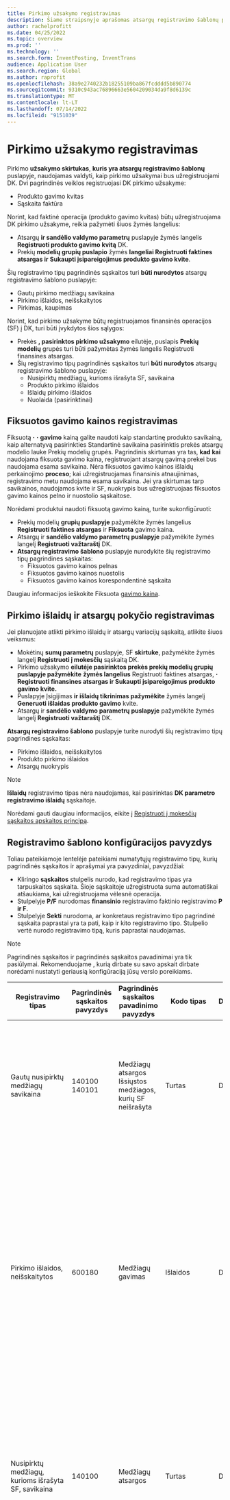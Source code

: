 ```yaml
---
title: Pirkimo užsakymo registravimas
description: Šiame straipsnyje aprašomas atsargų registravimo šablonų puslapio skirtukas Pirkimo užsakymas.
author: rachelprofitt
ms.date: 04/25/2022
ms.topic: overview
ms.prod: ''
ms.technology: ''
ms.search.form: InventPosting, InventTrans
audience: Application User
ms.search.region: Global
ms.author: raprofit
ms.openlocfilehash: 38a9e2740232b18255109ba867fcdddd5b890774
ms.sourcegitcommit: 9310c943ac76896663e5604209034da9f8d6139c
ms.translationtype: MT
ms.contentlocale: lt-LT
ms.lasthandoff: 07/14/2022
ms.locfileid: "9151039"
---
```

# <a name="purchase-order-posting"></a>Pirkimo užsakymo registravimas

Pirkimo **užsakymo skirtukas**, **kuris yra atsargų registravimo šablonų** puslapyje, naudojamas valdyti, kaip pirkimo užsakymai bus užregistruojami DK. Dvi pagrindinės veiklos registruojasi DK pirkimo užsakyme: 

- Produkto gavimo kvitas
- Sąskaita faktūra

Norint, kad faktinė operacija (produkto gavimo kvitas) būtų užregistruojama DK pirkimo užsakyme, reikia pažymėti šiuos žymės langelius:

- Atsargų **ir sandėlio valdymo parametrų** puslapyje žymės langelis **Registruoti produkto gavimo kvitą** DK.
- Prekių **modelių grupių puslapio** žymės **langeliai Registruoti faktines atsargas ir** **Sukaupti įsipareigojimus produkto gavimo kvite**.

Šių registravimo tipų pagrindinės sąskaitos turi **būti nurodytos** atsargų registravimo šablono puslapyje:

- Gautų pirkimo medžiagų savikaina
- Pirkimo išlaidos, neišskaitytos
- Pirkimas, kaupimas

Norint, kad pirkimo užsakyme būtų registruojamos finansinės operacijos (SF) į DK, turi būti įvykdytos šios sąlygos:

- Prekės **, pasirinktos pirkimo užsakymo** eilutėje, puslapis **Prekių modelių** grupės turi būti pažymėtas žymės langelis Registruoti finansines atsargas.
- Šių registravimo tipų pagrindinės sąskaitos turi **būti nurodytos** atsargų registravimo šablono puslapyje:
  - Nusipirktų medžiagų, kurioms išrašyta SF, savikaina
  - Produkto pirkimo išlaidos
  - Išlaidų pirkimo išlaidos
  - Nuolaida (pasirinktinai)

## <a name="fixed-receipt-price-posting"></a>Fiksuotos gavimo kainos registravimas

Fiksuotą **·** **·** **gavimo** kainą galite naudoti kaip standartinę produkto savikainą, kaip alternatyvą pasirinkties Standartinė savikaina pasirinktis prekės atsargų modelio lauke Prekių modelių grupės. Pagrindinis skirtumas yra tas, **kad kai** naudojama fiksuota gavimo kaina, registruojant atsargų gavimą prekei bus naudojama esama savikaina. Nėra fiksuotos gavimo kainos išlaidų perkainojimo **proceso**; kai užregistruojamas finansinis atnaujinimas, registravimo metu naudojama esama savikaina. Jei yra skirtumas tarp savikainos, naudojamos kvite ir SF, nuokrypis bus užregistruojaas fiksuotos gavimo kainos pelno ir nuostolio sąskaitose.

Norėdami produktui naudoti fiksuotą gavimo kainą, turite sukonfigūruoti:

- Prekių modelių **grupių puslapyje** pažymėkite žymės langelius **Registruoti faktines atsargas** ir **Fiksuota** gavimo kaina. 
- Atsargų ir **sandėlio valdymo parametrų puslapyje** pažymėkite žymės langelį **Registruoti važtaraštį** DK.
- **Atsargų registravimo šablono** puslapyje nurodykite šių registravimo tipų pagrindines sąskaitas:
  - Fiksuotos gavimo kainos pelnas
  - Fiksuotos gavimo kainos nuostolis
  - Fiksuotos gavimo kainos korespondentinė sąskaita

Daugiau informacijos ieškokite Fiksuota [gavimo kaina](/supply-chain/cost-management/fixed-receipt-price.md).

## <a name="purchase-charges-and-stock-variation-posting"></a>Pirkimo išlaidų ir atsargų pokyčio registravimas

Jei planuojate atlikti pirkimo išlaidų ir atsargų variacijų sąskaitą, atlikite šiuos veiksmus:

- Mokėtinų **sumų parametrų** puslapyje, SF **skirtuke**, pažymėkite žymės langelį **Registruoti į mokesčių** sąskaitą DK.
- Pirkimo užsakymo **eilutėje pasirinktos prekės prekių modelių grupių puslapyje pažymėkite** **žymės langelius** Registruoti faktines atsargas, **·** **Registruoti finansines atsargas ir Sukaupti įsipareigojimus produkto gavimo kvite.**
- Puslapyje Įsigijimas **ir išlaidų tikrinimas pažymėkite** žymės langelį **Generuoti išlaidas produkto gavimo** kvite.
- Atsargų ir **sandėlio valdymo parametrų puslapyje** pažymėkite žymės langelį **Registruoti važtaraštį** DK.

**Atsargų registravimo šablono** puslapyje turite nurodyti šių registravimo tipų pagrindines sąskaitas:

- Pirkimo išlaidos, neišskaitytos
- Produkto pirkimo išlaidos
- Atsargų nuokrypis

> [!NOTE]
> **Išlaidų** registravimo tipas nėra naudojamas, kai pasirinktas **DK parametro registravimo išlaidų** sąskaitoje.

Norėdami gauti daugiau informacijos, eikite į [Registruoti į mokesčių sąskaitos apskaitos principą](/supply-chain/cost-management/post-to-charge-account-accounting-principle.md).

## <a name="sample-posting-profile-configuration"></a>Registravimo šablono konfigūracijos pavyzdys

Toliau pateikiamoje lentelėje pateikiami numatytųjų registravimo tipų, kurių pagrindinės sąskaitos ir aprašymai yra pavyzdiniai, pavyzdžiai:

- Kliringo **sąskaitos** stulpelis nurodo, kad registravimo tipas yra tarpuskaitos sąskaita. Šioje sąskaitoje užregistruota suma automatiškai atšaukiama, kai užregistruojama vėlesnė operacija. 
- Stulpelyje **P/F** nurodomas **finansinio** registravimo faktinio registravimo **P ir F**. 
- Stulpelyje **Sekti** nurodoma, ar konkretaus registravimo tipo pagrindinė sąskaita paprastai yra ta pati, kaip ir kito registravimo tipo. Stulpelio vertė nurodo registravimo tipą, kuris paprastai naudojamas.

> [!NOTE]
> Pagrindinės sąskaitos ir pagrindinės sąskaitos pavadinimai yra tik pasiūlymai. Rekomenduojame<!--note from editor: Via Writing Style Guide.--> , kurią dirbate su savo apskait dirbate norėdami nustatyti geriausią konfigūraciją jūsų verslo poreikiams.


| Registravimo tipas | Pagrindinės sąskaitos pavyzdys | Pagrindinės sąskaitos pavadinimo pavyzdys | Kodo tipas | Debetas/kreditas? | Tarpuskaitos sąskaita | P / F | Sekti | Aprašymas |
|--------------|---------------------|-------------------------|----------------|----------------|--------------------|----|----------|-----------|
| Gautų nusipirktų medžiagų savikaina | 140100</br>140101 | Medžiagų atsargos</br>Išsiųstos medžiagos, kurių SF neišrašyta | Turtas | Debetas | Taip | P | Nusipirktų medžiagų, kurioms išrašyta SF, savikaina | Naudojama, kai užregistruojamas pirkimo užsakymo produkto gavimo kvitas, sąskaitos korespondentinė sąskaita yra pirkimo išlaidos, neišskaitytos SF. Šioje sąskaitoje nurodyta suma atšaukiama, kai užregistruojama pirkimo užsakymo SF. |
| Pirkimo išlaidos, neišskaitytos | 600180 | Medžiagų gavimas | Išlaidos | Debetas | Taip | P | |Naudojamas, kai registruojamas pirkimo užsakymo produkto gavimo kvitas. Sukuriami du kvitai gavimui, kad būtų sekami pirkimo kainų nuokrypiai, kai naudojama standartinė savikaina. Pirmo kvito sąskaitos korespondentinė sąskaita yra pirkimo kaupimas. Antrame kvite esantis korespondentinis kvitas yra gautų įsigytų medžiagų išlaidų ir pirkimo kainų nuokrypio sąskaitų suma. Šioje sąskaitoje registruojamos sumos atšaukiamos, kai užregistruojama pirkimo užsakymo SF. |
| Nusipirktų medžiagų, kurioms išrašyta SF, savikaina | 140100 | Medžiagų atsargos | Turtas | Debetas | Ne | Pn.  |Gautų nusipirktų medžiagų savikaina | Naudojamas, kai registruojama pirkimo užsakymo SF. Šios sąskaitos korespondentinė sąskaita yra produkto pirkimo išlaidos. Ši sąskaita rodo atsargas jūsų balanso lape. Paprastai naudojama ta pati sąskaita, kuri naudojama pristatytų vienetų savikainai ir pardavimo užsakymui išrašytų vienetų išlaidų SF. |
| Produkto pirkimo išlaidos | 600180 | Medžiagų gavimas | Išlaidos | Kreditas | Taip | Pn.  | |Naudojamas, kai registruojama pirkimo užsakymo SF. SF sukuriami du kvitai, skirti sekti pirkimo kainų nuokrypius, kai naudojama standartinė savikaina. Šios sąskaitos korespondentinė sąskaita yra pirkimo išlaidos, sąskaita be sąskaitos faktūros, kuri naudojama registruojant gavimą ir atšaukiama sf registravimo metu. Pateikia atsargų, pirktų išrašant SF, išlaidas, kurios neatspindimos balanso sąskaitoje. Tai yra pelno ir nuostolio registravimas, kai pirkimo kainų nuokrypis dažniausiai matomas standartinių išlaidų prekės pirkimais.|
| Fiksuotos gavimo kainos pelnas (Pirkimas, fiksuotos gavimo kainos pelnas*) | 510310 | Pirkimo kainų nuokrypis | Išlaidos | Kreditas | Ne | Pn. | Fiksuotos gavimo kainos nuostolis | Naudojama, kai užregistruojama pirkimo užsakymo SF ir skiriasi prekės kaina, kurios SF išrašyta, ir numatytosios išlaidos. Ši sąskaita naudojama, kai skirtumas didesnis. Šios sąskaitos korespondentinė sąskaita yra fiksuotos gavimo kainos korespondentinė sąskaita. |
| Fiksuotos gavimo kainos nuostolis (Pirkimas, fiksuotos gavimo kainos nuostolis*) | 510310 | Pirkimo kainų nuokrypis | Išlaidos | Debetas | Ne | Pn. | Fiksuotos gavimo kainos pelnas | Naudojama, kai užregistruojama pirkimo užsakymo SF ir skiriasi prekės kaina, kurios SF išrašyta, ir numatytosios išlaidos. Ši sąskaita naudojama, kai skirtumas mažesnis. Šios sąskaitos korespondentinė sąskaita yra fiksuotos gavimo kainos korespondentinė sąskaita. |
| Fiksuotos gavimo kainos korespondentinė sąskaita (pirkimas, fiksuotos gavimo kainos korespondentinė sąskaita*) | 140900 | Atsargų nuokrypis | Turtas | Abu | Ne | Pn.  | |Naudojama, kai užregistruojama pirkimo užsakymo SF ir skiriasi prekės kaina, kurios SF išrašyta, ir numatytosios išlaidos. Ši sąskaita yra fiksuotos gavimo kainos pelno ir nuostolio sąskaitų korespondentinė sąskaita. |
| Mokestis | Netaikoma | Netaikoma | Netaikoma | Netaikoma | Netaikoma | Netaikoma | Netaikoma | Ši sąskaita nebenaudojama. Geriau naudokite atsargų variaciją. |
| Atsargų nuokrypis | 600170 | Atsargų nuokrypis | Išlaidos | Kreditas | Ne | Abu | | Ši sąskaita naudojama, kai: <ul><li>Skiriasi produkto gavimo kvito ir SF vieneto kaina.</li><li>Išlaidos registruojamos prekei.</li><li>Netiesioginės išlaidos buvo<!--note from editor: Edit okay?--> Pridėta prie nupirktų prekių. </li><li>Šios sąskaitos korespondentinė sąskaita yra pirkimo išlaidos, sąskaita, į kurias neišskaitinėta sąskaita.</li></ul> |
| Pirkimas, kaupimas | 200140 | Sukaupti pirkimai | Įsipareigojimai | Kreditas | Y | P | |Naudojama, kai registruojamas pirkimo užsakymo produkto gavimo kvitas ir įgalinta pirkimo sumų kaupimo pasirinktis. |
| Sukauptas PVM gaunant | 250500 | Sukauptas PVM | Įsipareigojimai | Kreditas | Y | Abu  | |Ši sąskaita naudojama, kai atsargų ir **sandėlio** **valdymo** parametruose pasirenkate parinktį Registruoti faktiškai mokestį, o pirkimo užsakymas turi būti apmokestintas. Suma užregistruojama, kai faktiškai atnaujinate pirkimo užsakymą (produkto gavimo kvitą) ir atšaukiate, kai pirkimo užsakymą užregistruojate finansiškai (SF). |
| Ilgalaikio turto gavimas (ilgalaikio turto debetas*) | 180100 | Materialusis ilgalaikis turtas | Turtas | Debetas | N | Abu | Abu | Ši sąskaita naudojama, kai pasirenkate ilgalaikio turto pirkimo užsakymo eilutės pasirinktį. Pirkimo užsakymo integravimas sukonfigūruotas įsigyti ilgalaikį turtą gavimo dokumento ar SF metu. Norėdami gauti daugiau informacijos apie ilgalaikio turto pirkimo užsakymo integravimą, eikite į [Įsigyti turtą per įsigijimą](/fixed-assets/acquire-assets-procurement). |
| Išlaidų pirkimo išlaidos | 618900 | Papildomos išlaidos | Išlaidos | Debetas | N | Abu | |Naudojama registruojant pirkimo užsakymo, kuriame prekės nėra sandėliuotos arba naudojama įsigijimo kategorija, gavimo kvitą ar SF. |
| Išankstinis apmokėjimas | 132190 | Iš anksto apmokėtos išlaidos | Turtas | Debetas | N | Abu | | Naudojama apdorojant išankstinio mokėjimo SF pirkimo užsakyme. |


\* Skliausteliuose rodomos vertės nurodo vertę, kuri naudojama kvito **operacijų** puslapio lauke **Registravimo** tipas. Galite peržiūrėti registravimo **tipą kvito** **operacijų puslapyje**, kuris yra skirtuke **Bendra**.

## <a name="fixed-asset-posting-with-purchase-orders"></a>Ilgalaikio turto registravimas su pirkimo užsakymais

Jei naudojate ilgalaikio **turto** modulį ir planuojate ilgalaikio turto pirkimą pirkimo užsakymuose, **·** **·** **turite sukonfigūruoti ilgalaikio turto gavimo registravimo tipą atsargų registravimo šablono puslapio skirtuke Pirkimo** užsakymas. Norėdami gauti daugiau informacijos, eikite į Ilgalaikio [turto integravimas](/fixed-assets/fixed-asset-integration.md) ir [Kurti ir gauti turtą iš Mokėtinų sumų](/fixed-assets/tasks/create-acquire-assets-accounts-payable.md).

## <a name="prepayment-purchase-order-invoice-posting"></a>Išankstinio mokėjimo pirkimo užsakymo SF registravimas

Jei pirkimo užsakymams **planuojate naudoti išankstinio** mokėjimo SF priemonę, **·** **·** **išankstinio apmokėjimo registravimo tipas turi būti pasirinktas atsargų registravimo šablono puslapio skirtuke Pirkimo** užsakymas. Norėdami gauti daugiau informacijos, eikite į [Išankstinio apmokėjimo SF ir išankstinius apmokėjimus](/accounts-payable/prepayments-invoices-vs-prepayments.md).

## <a name="purchase-requisition-and-purchase-order-confirmation-posting"></a>Pirkimo paraiškos ir pirkimo užsakymo patvirtinimo registravimas

Pirkimo paraiškas ir pirkimo užsakymų patvirtinimus taip pat galima konfigūruoti, kad DK būtų užregistruoti preliminariai biudžeto rezervavimai ir biudžeto rezervavimai. Šiuos registravimus kontroliuoja registravimo aprašas. Daugiau informacijos rasite eikite [į Apie pirkimo užsakymų biudžeto rezervavimus](/dynamicsax-2012/appuser-itpro/about-purchase-order-encumbrances).

## <a name="procurement-category-posting"></a>Įsigijimo kategorijos registravimas

Alternatyvą nustatyti visų prekių, prekių grupės arba vienos prekės atsargų registravimą, nustatyti kategorijas ir valdyti DK registravimą pagal įsigijimo kategorijas. Norėdami gauti daugiau informacijos apie kategorijų nustatymą ir jų priskyrimą produktams, eikite į [anksčiau šiame straipsnyje nurodytą registravimo šablono](#sample-posting-profile-configuration) konfigūracijos pavyzdį.

Naudojant kategorijas su pirkimo užsakymais arba tiekėjo SF, **·** **kategorijų hierarchiją reikia priskirti įsigijimo kategorijų hierarchijos tipui kategorijų hierarchijos tipui kategorijų hierarchijos vaidmenų priskyrimo** puslapyje.

### <a name="vendor-invoices-with-procurement-categories"></a>Tiekėjo SF, kurių įsigijimo kategorijos yra

Jei jūsų organizacija kai kuriems pirkiniams naudoja pirkimo užsakymus, o ne kitiems, galite įvairiais būdais apdoroti su pirkimo užsakymu susijusias SF. Tai apima žurnalų naudojimas mokėtinų **sumų** sąskaitose **arba** laukiančių tiekėjo SF puslapyje, kuris naudojamas pirkimo užsakymų SF generuoti. Kuriant SF, skirtas su pirkimo užsakymu susijusioms SF, reikės sukurti kiekvieno tipo išlaidų įsigijimo kategorijas. Turėsite susieti kategoriją su teisinga išlaidų sąskaita atsargų **registravimo šablonų** puslapyje.

Tikslus kategorijų skaičius skirsis atsižvelgiant į išlaidų sąskaitų, kurias naudojate sąskaitų faktūroms registruoti, skaičių. Jums reikės bent vienos įsigijimo kategorijos kiekvienai pagrindinei sąskaitai, kurios išlaidas sudaro ne pirkimo užsakymo SF. Vienoje pagrindinėje sąskaitoje galima naudoti daug kategorijų. Tai gali būti naudinga tinkamumo naudoti, paieškos ir ataskaitų apie jūsų naudojamas išlaidas ataskaitoms.

### <a name="benefits-of-using-procurement-categories-for-vendor-invoices"></a>Tiekėjo SF įsigijimo kategorijų naudojimo privalumai

Kai kurie tiekėjų SF įsigijimo kategorijų naudojimo privalumai:

- Nuosekli vartotojų patirtis: konfigūruojant visų su pirkimo užsakymu susijusių išlaidų įsigijimo kategorijas **,** vartotojai gali būti kuriami viename SF išrašymo procese, naudojant laukiančių tiekėjo SF puslapį.
- Patobulinta ataskaitų pateikimo patirtis: konfigūruojant visų prekių ir visų su pirkimo užsakymu susijusių išlaidų įsigijimo kategorijas, įsigijimo išlaidų ataskaitoje bus analizuojamos išlaidos pagal tiekėją, kategoriją ir kt.
- Nuosekli darbo eiga: kai **visoms** SF apdoroti naudojate laukiančias tiekėjo SF, galite sukurti nuoseklią darbo eigą ir patvirtinimo procesą naudodami vieną darbo eigą.

## <a name="consignment-inventory-posting"></a>Konsignacijos atsargų registravimas

Konsignacijos atsargos naudoja tą patį DK registravimą kaip ir kitos nupirktos prekės. Pagrindinis skirtumas yra tas, kad kai gaunamas atsargų, DK operacijos neįrašomos. Nuosavybės perdavimui į organizaciją užregistravimo **atsargų** nuosavybės pakeitimo žurnalas, generuojamas kvitas, skirtas įrašyti prekės išlaidas. Norėdami gauti daugiau informacijos, eikite į [Nustatyti konsigną](/supply-chain/inventory/consignment.md).
